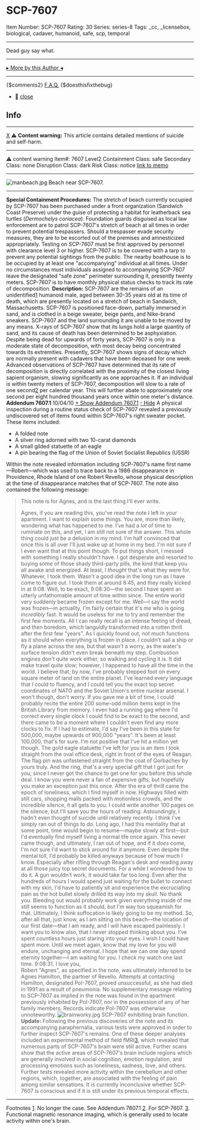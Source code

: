 # SCP-7607
Item Number: SCP-7607
Rating: 30
Series: series-8
Tags: _cc, _licensebox, biological, cadaver, humanoid, safe, scp, temporal

---

Dead guy say what.
* * *
[▸ More by this Author ◂](https://scp-wiki.wikidot.com/kef-s-personnel-file)
* * *
{$comments2}
[F.A.Q.](https://scp-wiki.wikidot.com/component:info-ayers)
{$doesthisfixthebug}
  * [](javascript:;)
[close](javascript:;)
## Info
* * *
[X](javascript:;)
⚠️ **Content warning:** This article contains detailed mentions of suicide and self-harm.
* * *

⚠️ content warning 
Item#: 7607
Level2
Containment Class:
safe
Secondary Class:
none
Disruption Class:
dark
Risk Class:
notice
[link to memo](/classification-committee-memo)  

* * *
![manbeach.jpg](https://scp-wiki.wikidot.com/local--files/scp-7607/manbeach.jpg)
Beach near SCP-7607.
* * *
**Special Containment Procedures:** The stretch of beach currently occupied by SCP-7607 has been purchased under a front organization (Sandwich Coast Preserve) under the guise of protecting a habitat for leatherback sea turtles (_Dermochelys coriacea_).
Foundation guards disguised as local law enforcement are to patrol SCP-7607's stretch of beach at all times in order to prevent potential trespassers. Should a trespasser evade security measures, they are to be escorted out of the premises and amnesticized appropriately. Testing on SCP-7607 must be first approved by personnel with clearance level 3 or higher. SCP-7607 is to be covered with a tarp to prevent any potential sightings from the public.
The nearby boathouse is to be occupied by at least one "accompanying" individual at all times. Under no circumstances must individuals assigned to accompanying SCP-7607 leave the designated "safe zone" perimeter surrounding it, presently twenty meters. SCP-7607 is to have monthly physical status checks to track its rate of decomposition.
**Description:** SCP-7607 are the remains of an unidentified[1](javascript:;) humanoid male, aged between 30-35 years old at its time of death, which are presently located on a stretch of beach in Sandwich, Massachusetts. SCP-7607 is positioned face-down, partially immersed in sand, and is clothed in a beige sweater, beige pants, and Nike-brand sneakers. SCP-7607 and the land surrounding it are unable to be moved by any means. X-rays of SCP-7607 show that its lungs hold a large quantity of sand, and its cause of death has been determined to be asphyxiation.
Despite being dead for upwards of forty years, SCP-7607 is only in a moderate state of decomposition, with most decay being concentrated towards its extremities. Presently, SCP-7607 shows signs of decay which are normally present with cadavers that have been deceased for one week. Advanced observations of SCP-7607 have determined that its rate of decomposition is directly correlated with the proximity of the closest living sapient organism, slowing significantly as one approaches it. If an individual is within twenty meters of SCP-7607, decomposition will slow to a rate of one second[2](javascript:;) per calendar year. This will further abate to approximately one second per eight hundred thousand years once within one meter's distance.
**Addendum 7607.1** 10/04/10
[\+ Show Addendum 7607.1](javascript:;)
[\- Hide](javascript:;)
A physical inspection during a routine status check of SCP-7607 revealed a previously undiscovered set of items found within SCP-7607's right sweater pocket. These items included:
  * A folded note
  * A silver ring adorned with two 10-carat diamonds
  * A small gilded statuette of an eagle
  * A pin bearing the flag of the Union of Soviet Socialist Republics (USSR)

Within the note revealed information including SCP-7607's name first name—Robert—which was used to trace back to a 1986 disappearance in Providence, Rhode Island of one Robert Revello, whose physical description at the time of disappearance matches that of SCP-7607. The note also contained the following message:
> This note is for Agnes, and is the last thing I'll ever write.  
>    
>  Agnes, if you are reading this, you've read the note I left in your apartment. I want to explain some things. You are, more than likely, wondering what has happened to me. I've had a _lot_ of time to ruminate on this, and yet, I am still not sure of the answer. This whole thing could just be a delusion in my mind. I'm half convinced that once this is all over I'll just wake up at home in my bed. I'm not sure if I even want that at this point though.
> To put things short, I messed with something I really shouldn't have. I got desperate and resorted to buying some of those shady third-party pills, the kind that keep you all awake and energized. At least, I _thought_ that's what they were for. Whatever, I took them. Wasn't a good idea in the long run as I have come to figure out. I took them at around 8:45, and they really kicked in at 9:08. Well, to be exact, 9:08:30—the second I have spent an utterly unfathomable amount of time within since. The entire world very suddenly became frozen except for me. Well—I say the world was frozen—in actuality, I'm fairly certain that it's _me_ who is going _incredibly_ fast.
> It would be useless for me to try and remember the first few moments. All I can really recall is an intense feeling of dread, and then boredom, which languidly transformed into a rotten thrill after the first few "years". As I quickly found out, not much functions as it should when everything is frozen in place. I couldn't sail a ship or fly a plane across the sea, but that wasn't a worry, as the water's surface tension didn't even break beneath my step. Combustion engines don't quite work either, so walking and cycling it is. It did make travel quite slow; however, I happened to have all the time in the world.
> I believe that, by now, I've probably stepped foot on every square meter of land on the entire planet. I've learned every language that I could to fluency, and I could tell you the exact top secret coordinates of NATO and the Soviet Union's entire nuclear arsenal. I won't though, don't worry. If you gave me a bit of time, I could probably recite the entire 200 some-odd million items kept in the British Library from memory. I even had a running gag where I'd correct every single clock I could find to be exact to the second, and there came to be a moment where I couldn't even find any more clocks to fix.
> If I had to estimate, I'd say I've been in this state for 500,000, maybe upwards of 900,000 "years". It's been at least 100,000, that's for sure. I'm not positive that I've hit a million yet though.
> The gold eagle statuette I've left for you is an item I took straight from the oval office desk, right in front of the eyes of Reagan. The flag pin was unfastened straight from the coat of Gorbachev by yours truly. And the ring, that's a very special gift that I got just for you, since I never got the chance to get one for you before this whole deal. I know you were never a fan of expensive gifts, but hopefully you make an exception just this once.
> After the era of thrill came the epoch of loneliness, which I find myself in now. Highways filled with still cars, shopping malls packed with motionless crowds, and the incredible silence, it all gets to you. I could write another 100 pages on the silence, but I'll save you the hours of reading. Astoundingly, I hadn't even thought of suicide until relatively recently. I think I've simply ran out of things to _do_. Long ago, I had this mentality that at some point, time would begin to resume—maybe slowly at first—but I'd eventually find myself living a normal life once again. This never came though, and ultimately, I ran out of hope, and if it _does_ come, I'm not sure I'd want to stick around for it anymore. Even despite the mental toll, I'd probably be killed anyways because of how much I know. Especially after rifling through Reagan's desk and reading away at all those juicy top secret documents.
> For a while I wondered how to do it. A gun wouldn't work, it would take far too long. Even after the hundreds of hours I would spend just waiting for the bullet to connect with my skin, I'd have to patiently sit and experience the excruciating pain as the hot bullet slowly drilled its way into my skull. No thank you. Bleeding out would probably work given everything inside of me still seems to function as it should, but I'm way too squeamish for that. Ultimately, I think suffocation is likely going to be my method.
> So, after all that, just know, as I am sitting on this beach—the location of our first date—that I am ready, and I will have escaped painlessly. I want you to know also, that I never stopped thinking about you. I've spent countless hours just staring into your eyes. I wish I could have spent more.
> Until we meet again, know that my love for you will endure, unchanging and eternal. I hope that we can one day spend eternity together—I am waiting for you.
> I check my watch one last time.
> 9:08:31.
> I love you,  
>  Robert
"Agnes", as specified in the note, was ultimately inferred to be Agnes Hamilton, the partner of Revello. Attempts at contacting Hamilton, designated PoI-7607, proved unsuccessful, as she had died in 1991 as a result of pneumonia.
No supplementary message relating to SCP-7607 as implied in the note was found in the apartment previously inhabited by PoI-7607, nor in the possession of any of her family members. Records indicate PoI-7607 was otherwise unnoteworthy.
![brainworky.jpg](https://scp-wiki.wdfiles.com/local--files/scp-7607/brainworky.jpg)
SCP-7607 exhibiting brain function.
**Update:** Following the previous discoveries of the note and its accompanying paraphernalia, various tests were approved in order to further inspect SCP-7607's remains. One of these deeper analyses included an experimental method of field fMRI[3](javascript:;), which revealed that numerous parts of SCP-7607's brain were still active.
Further scans show that the active areas of SCP-7607's brain include regions which are generally involved in social cognition, emotion regulation, and processing emotions such as loneliness, sadness, love, and others. Further tests revealed more activity within the cerebellum and other regions, which, together, are associated with the feeling of pain among similar sensations.
It is currently inconclusive whether SCP-7607 is conscious and if it is still under its previous temporal effects.
  

* * *
Footnotes
[1](javascript:;). No longer the case. See Addendum 7607.1
[2](javascript:;). For SCP-7607.
[3](javascript:;). Functional magnetic resonance imaging, which is generally used to locate activity within one's brain.